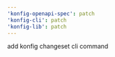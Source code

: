 ```yaml
---
'konfig-openapi-spec': patch
'konfig-cli': patch
'konfig-lib': patch
---
```


add konfig changeset cli command
